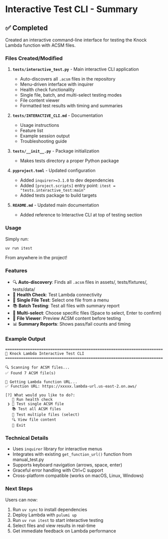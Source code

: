 # Interactive Test CLI - Summary

## ✅ Completed

Created an interactive command-line interface for testing the Knock Lambda function with ACSM files.

### Files Created/Modified

1. **`tests/interactive_test.py`** - Main interactive CLI application

   - Auto-discovers all `.acsm` files in the repository
   - Menu-driven interface with inquirer
   - Health check functionality
   - Single file, batch, and multi-select testing modes
   - File content viewer
   - Formatted test results with timing and summaries

2. **`tests/INTERACTIVE_CLI.md`** - Documentation

   - Usage instructions
   - Feature list
   - Example session output
   - Troubleshooting guide

3. **`tests/__init__.py`** - Package initialization

   - Makes tests directory a proper Python package

4. **`pyproject.toml`** - Updated configuration

   - Added `inquirer>=3.1.0` to dev dependencies
   - Added `[project.scripts]` entry point: `itest = "tests.interactive_test:main"`
   - Added tests package to build targets

5. **`README.md`** - Updated main documentation
   - Added reference to Interactive CLI at top of testing section

### Usage

Simply run:

```bash
uv run itest
```

From anywhere in the project!

### Features

- 🔍 **Auto-discovery**: Finds all `.acsm` files in assets/, tests/fixtures/, tests/data/
- 🏥 **Health Check**: Test Lambda connectivity
- 📂 **Single File Test**: Select one file from a menu
- 📚 **Batch Testing**: Test all files with summary report
- 🔄 **Multi-select**: Choose specific files (Space to select, Enter to confirm)
- 📄 **File Viewer**: Preview ACSM content before testing
- 📊 **Summary Reports**: Shows pass/fail counts and timing

### Example Output

```
======================================================================
🚀 Knock Lambda Interactive Test CLI
======================================================================

🔍 Scanning for ACSM files...
✅ Found 7 ACSM file(s)

🔗 Getting Lambda function URL...
✅ Function URL: https://xxxxx.lambda-url.us-east-2.on.aws/

[?] What would you like to do?:
   🏥 Run health check
 ❯ 📂 Test single ACSM file
   📚 Test all ACSM files
   🔄 Test multiple files (select)
   🔍 View file content
   🚪 Exit
```

### Technical Details

- Uses `inquirer` library for interactive menus
- Integrates with existing `get_function_url()` function from manual_test.py
- Supports keyboard navigation (arrows, space, enter)
- Graceful error handling with Ctrl+C support
- Cross-platform compatible (works on macOS, Linux, Windows)

### Next Steps

Users can now:

1. Run `uv sync` to install dependencies
2. Deploy Lambda with `pulumi up`
3. Run `uv run itest` to start interactive testing
4. Select files and view results in real-time
5. Get immediate feedback on Lambda performance
